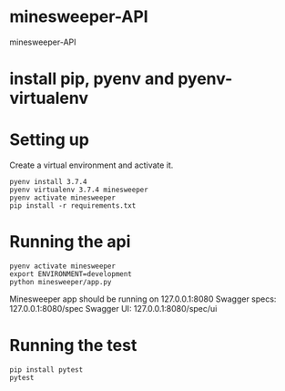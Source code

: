 # minesweeper-API
minesweeper-API

# install pip, pyenv and pyenv-virtualenv


# Setting up
Create a virtual environment and activate it.

```
pyenv install 3.7.4
pyenv virtualenv 3.7.4 minesweeper
pyenv activate minesweeper
pip install -r requirements.txt 
```

# Running the api
```
pyenv activate minesweeper
export ENVIRONMENT=development
python minesweeper/app.py
```
Minesweeper app should be running on 127.0.0.1:8080
Swagger specs: 127.0.0.1:8080/spec
Swagger UI: 127.0.0.1:8080/spec/ui

# Running the test
```
pip install pytest
pytest
```
